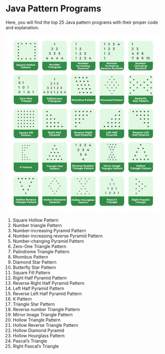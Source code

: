 # Java Pattern Programs
Here, you will find the top 25 Java pattern programs with their proper code and explanation. 

![img.png](img.png)
1. Square Hollow Pattern
2. Number triangle Pattern
3. Number-increasing Pyramid Pattern
4. Number-increasing reverse Pyramid Pattern
5. Number-changing Pyramid Pattern
6. Zero-One Triangle Pattern
7. Palindrome Triangle Pattern
8. Rhombus Pattern
9. Diamond Star Pattern
10. Butterfly Star Pattern
11. Square Fill Pattern
12. Right Half Pyramid Pattern
13. Reverse Right Half Pyramid Pattern
14. Left Half Pyramid Pattern
15. Reverse Left Half Pyramid Pattern 
16. K Pattern
17. Triangle Star Pattern
18. Reverse number Triangle Pattern
19. Mirror Image Triangle Pattern 
20. Hollow Triangle Pattern 
21. Hollow Reverse Triangle Pattern 
22. Hollow Diamond Pyramid 
23. Hollow Hourglass Pattern 
24. Pascal’s Triangle 
25. Right Pascal’s Triangle
